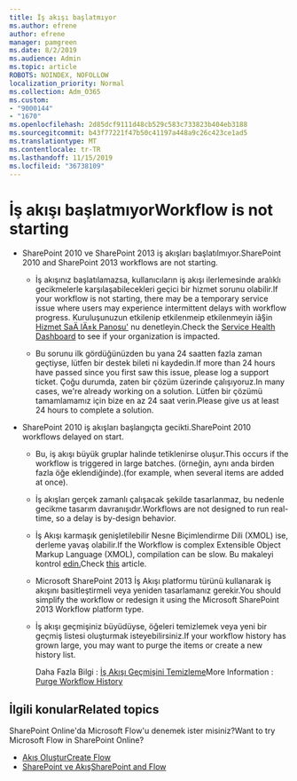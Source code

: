```yaml
---
title: İş akışı başlatmıyor
ms.author: efrene
author: efrene
manager: pamgreen
ms.date: 8/2/2019
ms.audience: Admin
ms.topic: article
ROBOTS: NOINDEX, NOFOLLOW
localization_priority: Normal
ms.collection: Adm_O365
ms.custom:
- "9000144"
- "1670"
ms.openlocfilehash: 2d85dcf9111d48cb529c583c733823b404eb3188
ms.sourcegitcommit: b43f77221f47b50c41197a448a9c26c423ce1ad5
ms.translationtype: MT
ms.contentlocale: tr-TR
ms.lasthandoff: 11/15/2019
ms.locfileid: "36738109"
---
```

# <a name="workflow-is-not-starting"></a><span data-ttu-id="6d746-102">İş akışı başlatmıyor</span><span class="sxs-lookup"><span data-stu-id="6d746-102">Workflow is not starting</span></span>

- <span data-ttu-id="6d746-103">SharePoint 2010 ve SharePoint 2013 iş akışları başlatılmıyor.</span><span class="sxs-lookup"><span data-stu-id="6d746-103">SharePoint 2010 and SharePoint 2013 workflows are not starting.</span></span>

    - <span data-ttu-id="6d746-104">İş akışınız başlatılamazsa, kullanıcıların iş akışı ilerlemesinde aralıklı gecikmelerle karşılaşabilecekleri geçici bir hizmet sorunu olabilir.</span><span class="sxs-lookup"><span data-stu-id="6d746-104">If your workflow is not starting, there may be a temporary service issue where users may experience intermittent delays with workflow progress.</span></span> <span data-ttu-id="6d746-105">Kuruluşunuzun etkilenip etkilenmeip etkilenmeyin iã§in [Hizmet SaÄ lÄ±k Panosu'](https:/admin.microsoft.com/AdminPortal/Home#/servicehealth) nu denetleyin.</span><span class="sxs-lookup"><span data-stu-id="6d746-105">Check the [Service Health Dashboard](https:/admin.microsoft.com/AdminPortal/Home#/servicehealth) to see if your organization is impacted.</span></span>

    - <span data-ttu-id="6d746-106">Bu sorunu ilk gördüğünüzden bu yana 24 saatten fazla zaman geçtiyse, lütfen bir destek bileti ni kaydedin.</span><span class="sxs-lookup"><span data-stu-id="6d746-106">If more than 24 hours have passed since you first saw this issue, please log a support ticket.</span></span> <span data-ttu-id="6d746-107">Çoğu durumda, zaten bir çözüm üzerinde çalışıyoruz.</span><span class="sxs-lookup"><span data-stu-id="6d746-107">In many cases, we're already working on a solution.</span></span> <span data-ttu-id="6d746-108">Lütfen bir çözümü tamamlamamız için bize en az 24 saat verin.</span><span class="sxs-lookup"><span data-stu-id="6d746-108">Please give us at least 24 hours to complete a solution.</span></span>

- <span data-ttu-id="6d746-109">SharePoint 2010 iş akışları başlangıçta gecikti.</span><span class="sxs-lookup"><span data-stu-id="6d746-109">SharePoint 2010 workflows delayed on start.</span></span>

    - <span data-ttu-id="6d746-110">Bu, iş akışı büyük gruplar halinde tetiklenirse oluşur.</span><span class="sxs-lookup"><span data-stu-id="6d746-110">This occurs if the workflow is triggered in large batches.</span></span> <span data-ttu-id="6d746-111">(örneğin, aynı anda birden fazla öğe eklendiğinde).</span><span class="sxs-lookup"><span data-stu-id="6d746-111">(for example, when several items are added at once).</span></span>

    - <span data-ttu-id="6d746-112">İş akışları gerçek zamanlı çalışacak şekilde tasarlanmaz, bu nedenle gecikme tasarım davranışıdır.</span><span class="sxs-lookup"><span data-stu-id="6d746-112">Workflows are not designed to run real-time, so a delay is by-design behavior.</span></span>

   -  <span data-ttu-id="6d746-113">İş Akışı karmaşık genişletilebilir Nesne Biçimlendirme Dili (XMOL) ise, derleme yavaş olabilir.</span><span class="sxs-lookup"><span data-stu-id="6d746-113">If the Workflow is complex Extensible Object Markup Language (XMOL), compilation can be slow.</span></span> <span data-ttu-id="6d746-114">Bu makaleyi kontrol [edin.](https://support.microsoft.com//kb/3043697)</span><span class="sxs-lookup"><span data-stu-id="6d746-114">Check [this](https://support.microsoft.com//kb/3043697) article.</span></span>

    - <span data-ttu-id="6d746-115">Microsoft SharePoint 2013 İş Akışı platformu türünü kullanarak iş akışını basitleştirmeli veya yeniden tasarlamanız gerekir.</span><span class="sxs-lookup"><span data-stu-id="6d746-115">You should simplify the workflow or redesign it using the Microsoft SharePoint 2013 Workflow platform type.</span></span>

    - <span data-ttu-id="6d746-116">İş akışı geçmişiniz büyüdüyse, öğeleri temizlemek veya yeni bir geçmiş listesi oluşturmak isteyebilirsiniz.</span><span class="sxs-lookup"><span data-stu-id="6d746-116">If your workflow history has grown large, you may want to purge the items or create a new history list.</span></span>

        <span data-ttu-id="6d746-117">Daha Fazla Bilgi : [İş Akışı Geçmişini Temizleme](https://blogs.technet.microsoft.com/marj/2015/08/07/sharepoint-2010-workflows-best-practice-purge-workflow-history-list-items/)</span><span class="sxs-lookup"><span data-stu-id="6d746-117">More Information : [Purge Workflow History](https://blogs.technet.microsoft.com/marj/2015/08/07/sharepoint-2010-workflows-best-practice-purge-workflow-history-list-items/)</span></span>


## <a name="related-topics"></a><span data-ttu-id="6d746-118">İlgili konular</span><span class="sxs-lookup"><span data-stu-id="6d746-118">Related topics</span></span>
<span data-ttu-id="6d746-119">SharePoint Online'da Microsoft Flow'u denemek ister misiniz?</span><span class="sxs-lookup"><span data-stu-id="6d746-119">Want to try Microsoft Flow in SharePoint Online?</span></span>
- [<span data-ttu-id="6d746-120">Akış Oluştur</span><span class="sxs-lookup"><span data-stu-id="6d746-120">Create Flow</span></span>](https://support.office.com/article/Create-a-flow-for-a-list-or-library-in-SharePoint-Online-or-OneDrive-for-Business-a9c3e03b-0654-46af-a254-20252e580d01) 
- [<span data-ttu-id="6d746-121">SharePoint ve Akış</span><span class="sxs-lookup"><span data-stu-id="6d746-121">SharePoint and Flow</span></span>](https://flow.microsoft.com/blog/sharepoint-and-flow/) 


